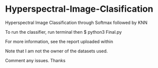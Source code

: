 # Hyperspectral-Image-Clasification
Hyperspectral Image Classification through Softmax followed by KNN

To run the classifier, run terminal then 
$ python3 Final.py

For more information, see the report uploaded within

Note that I am not the owner of the datasets used. 

Comment any issues. Thanks
